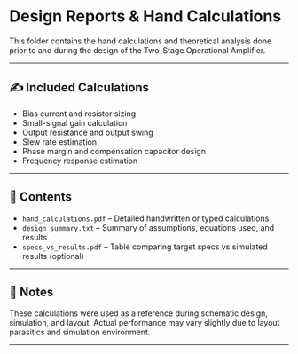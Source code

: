 # Design Reports & Hand Calculations

This folder contains the hand calculations and theoretical analysis done prior to and during the design of the Two-Stage Operational Amplifier.

---

## ✍️ Included Calculations
- Bias current and resistor sizing
- Small-signal gain calculation
- Output resistance and output swing
- Slew rate estimation
- Phase margin and compensation capacitor design
- Frequency response estimation

---

## 📁 Contents
- `hand_calculations.pdf` – Detailed handwritten or typed calculations
- `design_summary.txt` – Summary of assumptions, equations used, and results
- `specs_vs_results.pdf` – Table comparing target specs vs simulated results (optional)

---

## 📌 Notes
These calculations were used as a reference during schematic design, simulation, and layout. Actual performance may vary slightly due to layout parasitics and simulation environment.

---

